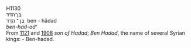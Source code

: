 <body>
  <p>H1130<br>  בּן־הדד  <br> בֶּן  ־ הֲדַד  ‎  ben  - hădad  <br><i>ben-had-ad‘ </i><br>From <a href="h1121.htm">1121</a> and <a href="h1908.htm">1908</a>  <i>son</i> <i>of</i> <i>Hadad</i>; <i>Ben</i> <i>Hadad</i>, the name of several Syrian kings: - Ben-hadad.<br></p>
 </body>